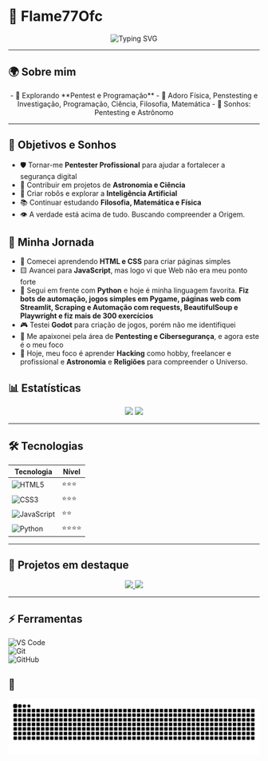 # 🌌 Flame77Ofc

<p align="center">
    <img src="https://readme-typing-svg.herokuapp.com?font=Fira+Code&size=22&duration=4000&pause=1000&color=3498db&center=true&vCenter=true&width=600&lines=Flame;Paixão+Por+Estudar;Estudando+Para+Ser+Pentester+e+Astrônomo;" alt="Typing SVG" />
</p>

---

## 🌍 Sobre mim
<p style="text-align:center;">
    - 🔭 Explorando **Pentest e Programação**  
    - 🌌 Adoro Física, Penstesting e Investigação, Programação, Ciência, Filosofia, Matemática
    - 💭 Sonhos: Pentesting e Astrônomo
</p>

---

## 🚀 Objetivos e Sonhos  

- 🛡️ Tornar-me **Pentester Profissional** para ajudar a fortalecer a segurança digital  
- 🔭 Contribuir em projetos de **Astronomia e Ciência**  
- 🤖 Criar robôs e explorar a **Inteligência Artificial**  
- 📚 Continuar estudando **Filosofia, Matemática e Física**  
- 👁️ A verdade está acima de tudo. Buscando compreender a Origem.

## 📅 Minha Jornada  

- 🚀 Comecei aprendendo **HTML e CSS** para criar páginas simples
- 🟨 Avancei para **JavaScript**, mas logo vi que Web não era meu ponto forte
- 🐍 Segui em frente com **Python** e hoje é minha linguagem favorita. **Fiz bots de automação, jogos simples em Pygame, páginas web com Streamlit, Scraping e Automação com requests, BeautifulSoup e Playwright e fiz mais de 300 exercícios**
- 🎮 Testei **Godot** para criação de jogos, porém não me identifiquei
- 🔐 Me apaixonei pela área de **Pentesting e Cibersegurança**, e agora este é o meu foco
- 🎯 Hoje, meu foco é aprender **Hacking** como hobby, freelancer e profissional e **Astronomia** e **Religiões** para compreender o Universo.

## 📊 Estatísticas
<p align="center">
    <img src="https://github-readme-stats.vercel.app/api?username=Flame77ofc&show_icons=true&theme=tokyonight&hide_border=true&count_private=true" height="150"/>
    <img src="https://github-readme-stats.vercel.app/api/top-langs/?username=Flame77ofc&layout=compact&theme=tokyonight&hide_border=true" height="150"/>
</p>

---

## 🛠️ Tecnologias  
| Tecnologia | Nível |
|------------|-------|
| ![HTML5](https://img.shields.io/badge/HTML5-E34F26?style=for-the-badge&logo=html5&logoColor=white) | ⭐⭐⭐ |
| ![CSS3](https://img.shields.io/badge/CSS3-1572B6?style=for-the-badge&logo=css3&logoColor=white) | ⭐⭐⭐ |
| ![JavaScript](https://img.shields.io/badge/JavaScript-F7DF1E?style=for-the-badge&logo=javascript&logoColor=black) | ⭐⭐ |
| ![Python](https://img.shields.io/badge/Python-3776AB?style=for-the-badge&logo=python&logoColor=white) | ⭐⭐⭐⭐ |

---

## 🚀 Projetos em destaque
<p align="center">
    <a href="https://github.com/Flame77ofc/python-tutorial">
        <img src="https://github-readme-stats.vercel.app/api/pin/?username=Flame77ofc&repo=python-tutorial&theme=tokyonight&hide_border=true"/>
    </a>
    <a href="https://github.com/Flame77ofc/JavaScript">
        <img src="https://github-readme-stats.vercel.app/api/pin/?username=Flame77ofc&repo=JavaScript&theme=tokyonight&hide_border=true"/>
    </a>
</p>

---

## ⚡ Ferramentas  
![VS Code](https://img.shields.io/badge/VS_Code-007ACC?style=for-the-badge&logo=visual-studio-code&logoColor=white)  
![Git](https://img.shields.io/badge/Git-F05032?style=for-the-badge&logo=git&logoColor=white)  
![GitHub](https://img.shields.io/badge/GitHub-181717?style=for-the-badge&logo=github&logoColor=white)

## 🐍
![Snake animation](https://github.com/Flame77ofc/Flame77ofc/blob/output/github-contribution-grid-snake.svg)
